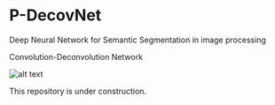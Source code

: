 # P-DecovNet
Deep Neural Network for Semantic Segmentation in image processing

Convolution-Deconvolution Network

![alt text](https://github.com/malekijoo/P-DecovNet/blob/master/img/P-DecovNet.png)


This repository is under construction.
